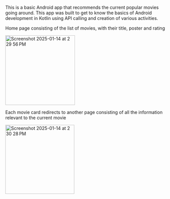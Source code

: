 This is a basic Android app that recommends the current popular movies going around. This app was built to get to know the basics of Android development in Kotlin using API calling and creation of various activities.


Home page consisting of the list of movies, with their title, poster and rating

<img width="218" alt="Screenshot 2025-01-14 at 2 29 56 PM" src="https://github.com/user-attachments/assets/3ab1d3a7-5ac5-475a-8f8c-7b825b321dea" />





Each movie card redirects to another page consisting of all the information relevant to the current movie

<img width="216" alt="Screenshot 2025-01-14 at 2 30 28 PM" src="https://github.com/user-attachments/assets/e5504b53-18f6-46ec-900e-760a7d454495" />
